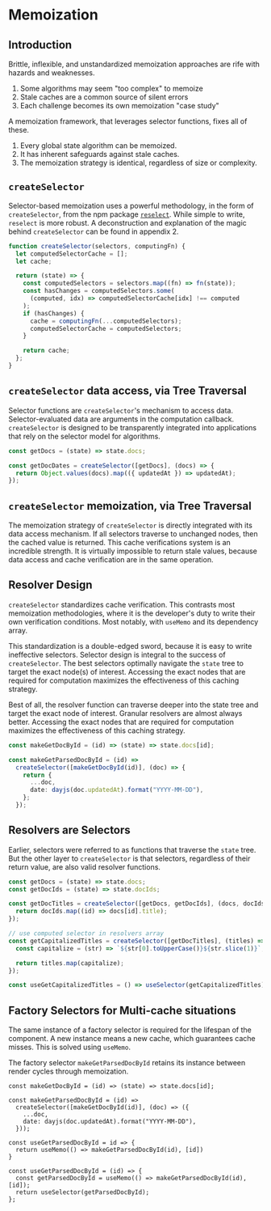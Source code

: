 # Memoization

## Introduction

Brittle, inflexible, and unstandardized memoization approaches are rife with hazards and weaknesses.

1. Some algorithms may seem "too complex" to memoize
2. Stale caches are a common source of silent errors
3. Each challenge becomes its own memoization "case study"

A memoization framework, that leverages selector functions, fixes all of these.

1. Every global state algorithm can be memoized.
2. It has inherent safeguards against stale caches.
3. The memoization strategy is identical, regardless of size or complexity.

## `createSelector`

Selector-based memoization uses a powerful methodology, in the form of `createSelector`, from the npm package [`reselect`](https://www.npmjs.com/package/reselect). While simple to write, `reselect` is more robust. A deconstruction and explanation of the magic behind `createSelector` can be found in appendix 2.

```typescript
function createSelector(selectors, computingFn) {
  let computedSelectorCache = [];
  let cache;

  return (state) => {
    const computedSelectors = selectors.map((fn) => fn(state));
    const hasChanges = computedSelectors.some(
      (computed, idx) => computedSelectorCache[idx] !== computed
    );
    if (hasChanges) {
      cache = computingFn(...computedSelectors);
      computedSelectorCache = computedSelectors;
    }

    return cache;
  };
}
```

## `createSelector` data access, via Tree Traversal

Selector functions are `createSelector`'s mechanism to access data. Selector-evaluated data are arguments in the computation callback. `createSelector` is designed to be transparently integrated into applications that rely on the selector model for algorithms.

```typescript
const getDocs = (state) => state.docs;

const getDocDates = createSelector([getDocs], (docs) => {
  return Object.values(docs).map(({ updatedAt }) => updatedAt);
});
```

## `createSelector` memoization, via Tree Traversal

The memoization strategy of `createSelector` is directly integrated with its data access mechanism. If all selectors traverse to unchanged nodes, then the cached value is returned. This cache verifications system is an incredible strength. It is virtually impossible to return stale values, because data access and cache verification are in the same operation.

## Resolver Design

`createSelector` standardizes cache verification. This contrasts most memoization methodologies, where it is the developer's duty to write their own verification conditions. Most notably, with `useMemo` and its dependency array.

This standardization is a double-edged sword, because it is easy to write ineffective selectors. Selector design is integral to the success of `createSelector`. The best selectors optimally navigate the `state` tree to target the exact node(s) of interest. Accessing the exact nodes that are required for computation maximizes the effectiveness of this caching strategy.

Best of all, the resolver function can traverse deeper into the state tree and target the exact node of interest. Granular resolvers are almost always better. Accessing the exact nodes that are required for computation maximizes the effectiveness of this caching strategy.

```typescript
const makeGetDocById = (id) => (state) => state.docs[id];

const makeGetParsedDocById = (id) =>
  createSelector([makeGetDocById(id)], (doc) => {
    return {
      ...doc,
      date: dayjs(doc.updatedAt).format("YYYY-MM-DD"),
    };
  });
```

## Resolvers are Selectors

Earlier, selectors were referred to as functions that traverse the `state` tree. But the other layer to `createSelector` is that selectors, regardless of their return value, are also valid resolver functions.

```typescript
const getDocs = (state) => state.docs;
const getDocIds = (state) => state.docIds;

const getDocTitles = createSelector([getDocs, getDocIds], (docs, docIds) => {
  return docIds.map((id) => docs[id].title);
});

// use computed selector in resolvers array
const getCapitalizedTitles = createSelector([getDocTitles], (titles) => {
  const capitalize = (str) => `${str[0].toUpperCase()}${str.slice(1)}`;

  return titles.map(capitalize);
});

const useGetCapitalizedTitles = () => useSelector(getCapitalizedTitles);
```

## Factory Selectors for Multi-cache situations

The same instance of a factory selector is required for the lifespan of the component. A new instance means a new cache, which guarantees cache misses. This is solved using `useMemo`.

The factory selector `makeGetParsedDocById` retains its instance between render cycles through memoization.

```tsx
const makeGetDocById = (id) => (state) => state.docs[id];

const makeGetParsedDocById = (id) =>
  createSelector([makeGetDocById(id)], (doc) => ({
    ...doc,
    date: dayjs(doc.updatedAt).format("YYYY-MM-DD"),
  }));

const useGetParsedDocById = id => {
  return useMemo(() => makeGetParsedDocById(id), [id])
}

const useGetParsedDocById = (id) => {
  const getParsedDocById = useMemo(() => makeGetParsedDocById(id), [id]);
  return useSelector(getParsedDocById);
};
```
